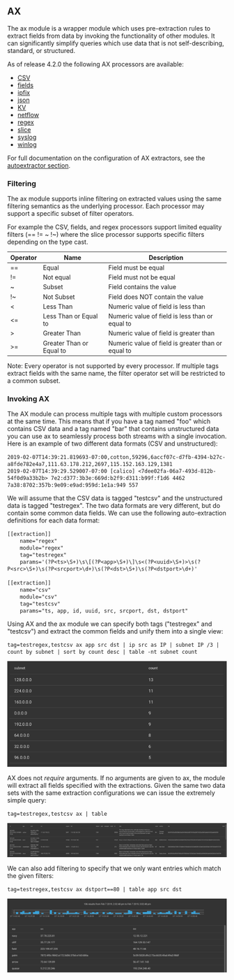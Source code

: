 ## AX

The ax module is a wrapper module which uses pre-extraction rules to extract fields from data by invoking the functionality of other modules.  It can significantly simplify queries which use data that is not self-describing, standard, or structured.

As of release 4.2.0 the following AX processors are available:

* [CSV](../csv/csv.md)
* [fields](../fields/fields.md)
* [ipfix](../ipfix/ipfix.md)
* [json](../json/json.md)
* [KV](../kv/kv.md)
* [netflow](../netflow/netflow.md)
* [regex](../regex/regex.md)
* [slice](../slice/slice.md)
* [syslog](../syslog/syslog.md)
* [winlog](../winlog/winlog.md)

For full documentation on the configuration of AX extractors, see the [autoextractor section](../../configuration/autoextractors.md).

### Filtering

The ax module supports inline filtering on extracted values using the same filtering semantics as the underlying processor.  Each processor may support a specific subset of filter operators.

For example the CSV, fields, and regex processors support limited equality filters (== != ~ !~) where the slice processor supports specific filters depending on the type cast.

| Operator | Name | Description |
|----------|------|-------------|
| == | Equal | Field must be equal
| != | Not equal | Field must not be equal
| ~ | Subset | Field contains the value
| !~ | Not Subset | Field does NOT contain the value
| < | Less Than | Numeric value of field is less than
| <= | Less Than or Equal to | Numeric value of field is less than or equal to
| > | Greater Than | Numeric value of field is greater than
| >= | Greater Than or Equal to | Numeric value of field is greater than or equal to

Note: Every operator is not supported by every processor.  If multiple tags extract fields with the same name, the filter operator set will be restricted to a common subset.

### Invoking AX

The AX module can process multiple tags with multiple custom processors at the same time.  This means that if you have a tag named "foo" which contains CSV data and a tag named "bar" that contains unstructured data you can use ax to seamlessly process both streams with a single invocation.  Here is an example of two different data formats (CSV and unstructured):

```
2019-02-07T14:39:21.819693-07:00,cotton,59296,6accf07c-d7fb-4394-b27c-a8fde782e4a7,111.63.178.212,2697,115.152.163.129,1381
2019-02-07T14:39:29.529007-07:00 [calico] <7dee02fa-06a7-493d-812b-54f0d9a33b2b> 7e2:d377:3b3e:669d:b2f9:d311:b99f:f1d6 4462 7a38:8702:357b:9e09:e9ad:959d:1e1a:949 557
```

We will assume that the CSV data is tagged "testcsv" and the unstructured data is tagged "testregex". The two data formats are very different, but do contain some common data fields.  We can use the following auto-extraction definitions for each data format:

```
[[extraction]]
	name="regex"
	module="regex"
	tag="testregex"
	params='(?P<ts>\S+)\s\[(?P<app>\S+)\]\s<(?P<uuid>\S+)>\s(?P<src>\S+)\s(?P<srcport>\d+)\s(?P<dst>\S+)\s(?P<dstport>\d+)'

[[extraction]]
	name="csv"
	module="csv"
	tag="testcsv"
	params="ts, app, id, uuid, src, srcport, dst, dstport"
```

Using AX and the ax module we can specify both tags ("testregex" and "testcsv") and extract the common fields and unify them into a single view:

```
tag=testregex,testcsv ax app src dst | ip src as IP | subnet IP /3 | count by subnet | sort by count desc | table -nt subnet count
```

![Subnet Counts](subcounts.png)

AX does not *require* arguments.  If no arguments are given to ax, the module will extract all fields specified with the extractions.  Given the same two data sets with the same extraction configurations we can issue the extremely simple query:

```
tag=testregex,testcsv ax | table
```

![AX Extract All](ax.png)

We can also add filtering to specify that we only want entries which match the given filters:

```
tag=testregex,testcsv ax dstport==80 | table app src dst
```

![AX Extract Filter](axfilter.png)
